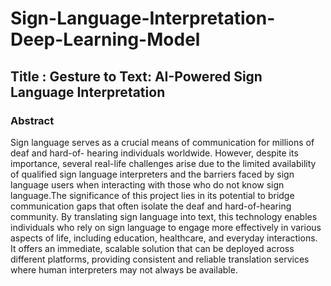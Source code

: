 # Sign-Language-Interpretation-Deep-Learning-Model

## Title : Gesture to Text: AI-Powered Sign Language Interpretation
### Abstract
Sign language serves as a crucial means of communication for millions of deaf and hard-of- hearing individuals worldwide. However, despite its importance, several real-life challenges arise due to the limited availability of qualified sign language interpreters and the barriers faced by sign language users when interacting with those who do not know sign language.The significance of this project lies in its potential to bridge communication gaps that often isolate the deaf and hard-of-hearing community. By translating sign language into text, this technology enables individuals who rely on sign language to engage more effectively in various aspects of life, including education, healthcare, and everyday interactions. It offers an immediate, scalable solution that can be deployed across different platforms, providing consistent and reliable translation services where human interpreters may not always be available.
